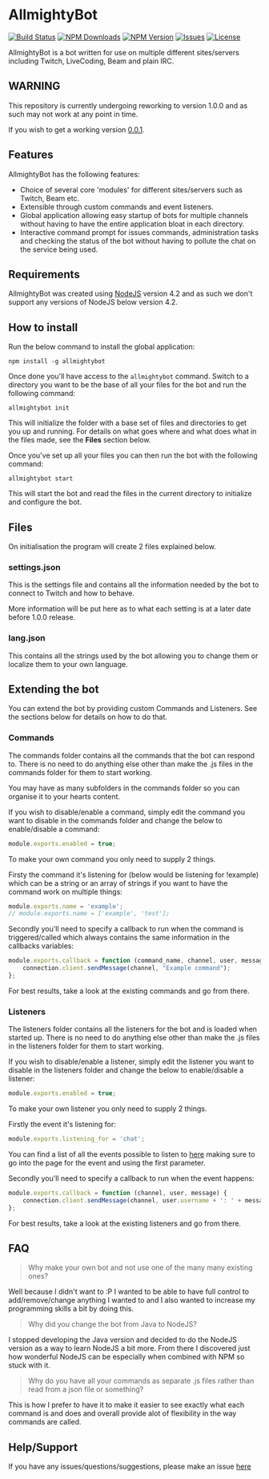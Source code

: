 # AllmightyBot
[![Build Status](https://img.shields.io/travis/RyanTheAllmighty/AllmightyBot.svg?style=flat-square)](https://travis-ci.org/RyanTheAllmighty/AllmightyBot)
[![NPM Downloads](https://img.shields.io/npm/dt/allmightybot.svg?style=flat-square)](https://www.npmjs.com/package/allmightybot)
[![NPM Version](https://img.shields.io/npm/v/allmightybot.svg?style=flat-square)](https://www.npmjs.com/package/allmightybot)
[![Issues](https://img.shields.io/github/issues/RyanTheAllmighty/AllmightyBot.svg?style=flat-square)](https://github.com/RyanTheAllmighty/AllmightyBot/issues)
[![License](https://img.shields.io/badge/license-GPLv3-blue.svg?style=flat-square)](https://raw.githubusercontent.com/RyanTheAllmighty/AllmightyBot/master/LICENSE)

AllmightyBot is a bot written for use on multiple different sites/servers including Twitch, LiveCoding, Beam and plain IRC.

## WARNING
This repository is currently undergoing reworking to version 1.0.0 and as such may not work at any point in time.

If you wish to get a working version [0.0.1](https://github.com/RyanTheAllmighty/AllmightyBot/releases/tag/v0.0.1).

## Features
AllmightyBot has the following features:

- Choice of several core 'modules' for different sites/servers such as Twitch, Beam etc.
- Extensible through custom commands and event listeners.
- Global application allowing easy startup of bots for multiple channels without having to have the entire application bloat in each directory.
- Interactive command prompt for issues commands, administration tasks and checking the status of the bot without having to pollute the chat on the service being used.

## Requirements
AllmightyBot was created using [NodeJS](https://nodejs.org/) version 4.2 and as such we don't support any versions of NodeJS below version 4.2.

## How to install
Run the below command to install the global application:

```
npm install -g allmightybot
```

Once done you'll have access to the `allmightybot` command. Switch to a directory you want to be the base of all your files for the bot and run the following command:

```
allmightybot init
```

This will initialize the folder with a base set of files and directories to get you up and running. For details on what goes where and what does what in the files made, see the **Files** section below.

Once you've set up all your files you can then run the bot with the following command:

```
allmightybot start
```

This will start the bot and read the files in the current directory to initialize and configure the bot.

## Files
On initialisation the program will create 2 files explained below.

### settings.json
This is the settings file and contains all the information needed by the bot to connect to Twitch and how to behave.

More information will be put here as to what each setting is at a later date before 1.0.0 release.

### lang.json
This contains all the strings used by the bot allowing you to change them or localize them to your own language.

## Extending the bot
You can extend the bot by providing custom Commands and Listeners. See the sections below for details on how to do that.

### Commands
The commands folder contains all the commands that the bot can respond to. There is no need to do anything else other than make the .js files in the commands folder for them to start working.

You may have as many subfolders in the commands folder so you can organise it to your hearts content.

If you wish to disable/enable a command, simply edit the command you want to disable in the commands folder and change the below to enable/disable a command:

```javascript
module.exports.enabled = true;
```

To make your own command you only need to supply 2 things.

Firsty the command it's listening for (below would be listening for !example) which can be a string or an array of strings if you want to have the command work on multiple things:

```javascript
module.exports.name = 'example';
// module.exports.name = ['example', 'test'];
```

Secondly you'll need to specify a callback to run when the command is triggered/called which always contains the same information in the callbacks variables:

```javascript
module.exports.callback = function (command_name, channel, user, message) {
    connection.client.sendMessage(channel, "Example command");
};
```

For best results, take a look at the existing commands and go from there.

### Listeners
The listeners folder contains all the listeners for the bot and is loaded when started up. There is no need to do anything else other than make the .js files in the listeners folder for them to start
working.

If you wish to disable/enable a listener, simply edit the listener you want to disable in the listeners folder and change the below to enable/disable a listener:

```javascript
module.exports.enabled = true;
```

To make your own listener you only need to supply 2 things.

Firstly the event it's listening for:

```javascript
module.exports.listening_for = 'chat';
```

You can find a list of all the events possible to listen to [here](http://www.tmijs.org/docs/Events.html) making sure to go into the page for the event and using the first parameter.

Secondly you'll need to specify a callback to run when the event happens:

```javascript
module.exports.callback = function (channel, user, message) {
    connection.client.sendMessage(channel, user.username + ': ' + message);
};
```

For best results, take a look at the existing listeners and go from there.

## FAQ
> Why make your own bot and not use one of the many many existing ones?

Well because I didn't want to :P I wanted to be able to have full control to add/remove/change anything I wanted to and I also wanted to increase my programming skills a bit by doing this.

> Why did you change the bot from Java to NodeJS?

I stopped developing the Java version and decided to do the NodeJS version as a way to learn NodeJS a bit more. From there I discovered just how wonderful NodeJS can be especially when combined with
NPM so stuck with it.

> Why do you have all your commands as separate .js files rather than read from a json file or something?

This is how I prefer to have it to make it easier to see exactly what each command is and does and overall provide alot of flexibility in the way commands are called.

## Help/Support
If you have any issues/questions/suggestions, please make an issue [here](https://github.com/RyanTheAllmighty/AllmightyBot/issues)